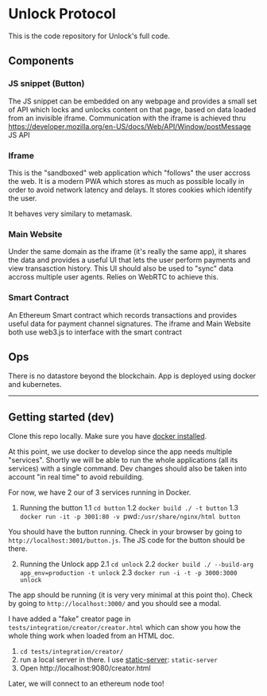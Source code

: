 # Unlock Protocol

This is the code repository for Unlock's full code.

## Components

### JS snippet (Button)

The JS snippet can be embedded on any webpage and provides a small set of API which locks and unlocks content on that page, based on data loaded from an invisible iframe. Communication with the iframe is achieved thru https://developer.mozilla.org/en-US/docs/Web/API/Window/postMessage JS API

### Iframe

This is the "sandboxed" web application which "follows" the user accross the web. It is a modern PWA which stores as much as possible locally in order to avoid network latency and delays. It stores cookies which identify the user.

It behaves very similary to metamask.

### Main Website

Under the same domain as the iframe (it's really the same app), it shares the data and provides a useful UI that lets the user perform payments and view transasction history. This UI should also be used to "sync" data accross multiple user agents. Relies on WebRTC to achieve this.

### Smart Contract

An Ethereum Smart contract which records transactions and provides useful data for payment channel signatures.
The iframe and Main Website both use web3.js to interface with the smart contract

## Ops

There is no datastore beyond the blockchain.
App is deployed using docker and kubernetes.

----
## Getting started (dev)

Clone this repo locally. Make sure you have [docker installed](https://docs.docker.com/engine/installation/).

At this point, we use docker to develop since the app needs multiple "services". Shortly we will be able to run the whole applications (all its services) with a single command. Dev changes should also be taken into account "in real time" to avoid rebuilding.

For now, we have 2 our of 3 services running in Docker.

1. Running the button
  1.1 `cd button`
  1.2 `docker build ./ -t button`
  1.3 `docker run -it -p 3001:80 -v `pwd`:/usr/share/nginx/html button`

You should have the button running. Check in your browser by going to `http://localhost:3001/button.js`. The JS code for the button should be there.

2. Running the Unlock app
  2.1 `cd unlock`
  2.2 `docker build ./ --build-arg app_env=production -t unlock`
  2.3 `docker run -i -t -p 3000:3000 unlock`

The app should be running (it is very very minimal at this point tho). Check by going to `http://localhost:3000/` and you should see a modal.

I have added a "fake" creator page in `tests/integration/creator/creator.html` which can show you how the whole thing work when loaded from an HTML doc.

1. `cd tests/integration/creator/`
2. run a local server in there. I use [static-server](https://www.npmjs.com/package/static-server): `static-server`
3. Open http://localhost:9080/creator.html

Later, we will connect to an ethereum node too!
